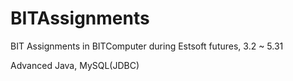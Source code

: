 # BITAssignments
BIT Assignments in BITComputer during Estsoft futures, 3.2 ~ 5.31

Advanced Java, MySQL(JDBC)
